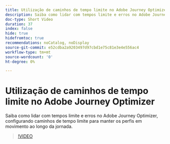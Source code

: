```yaml
---
title: Utilização de caminhos de tempo limite no Adobe Journey Optimizer
description: Saiba como lidar com tempos limite e erros no Adobe Journey Optimizer, configurando caminhos de tempo limite para manter os perfis em movimento ao longo da jornada.
doc-type: Short Video
duration: 37
index: false
hide: true
hidefromtoc: true
recommendations: noCatalog, noDisplay
source-git-commit: e52cdba2a9203497d97cbd1e75c81e3e4e556ac4
workflow-type: tm+mt
source-wordcount: '0'
ht-degree: 0%

---
```



# Utilização de caminhos de tempo limite no Adobe Journey Optimizer

Saiba como lidar com tempos limite e erros no Adobe Journey Optimizer, configurando caminhos de tempo limite para manter os perfis em movimento ao longo da jornada.

<!-- 62_S522_3442522_36_using-timeout-paths-in-adobe-journey-optimizer -->
>[!VIDEO](https://video.tv.adobe.com/v/3458213/?learn=on&enablevpops=true)

